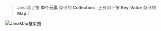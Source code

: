 > Java除了按 **单个元素** 存储的 **Collection**，还有如下按 **Key-Value** 存储的 **Map**：

![JavaMap框架图](http://pgq1yfr0p.bkt.clouddn.com/image/java/collection/JavaMapsRotation.png)